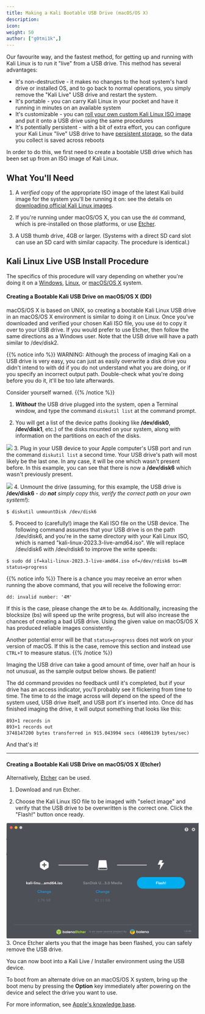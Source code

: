 ```yaml
---
title: Making a Kali Bootable USB Drive (macOS/OS X)
description:
icon:
weight: 50
author: ["g0tmi1k",]
---
```


Our favourite way, and the fastest method, for getting up and running with Kali Linux is to run it "live" from a USB drive. This method has several advantages:

- It's non-destructive - it makes no changes to the host system's hard drive or installed OS, and to go back to normal operations, you simply remove the "Kali Live" USB drive and restart the system.
- It's portable - you can carry Kali Linux in your pocket and have it running in minutes on an available system
- It's customizable - you can [roll your own custom Kali Linux ISO image](/docs/development/live-build-a-custom-kali-iso/) and put it onto a USB drive using the same procedures
- It's potentially persistent - with a bit of extra effort, you can configure your Kali Linux "live" USB drive to have [persistent storage](/docs/usb/usb-persistence/), so the data you collect is saved across reboots

In order to do this, we first need to create a bootable USB drive which has been set up from an ISO image of Kali Linux.

## What You'll Need

1. A _verified_ copy of the appropriate ISO image of the latest Kali build image for the system you'll be running it on: see the details on [downloading official Kali Linux images](/docs/introduction/download-official-kali-linux-images/).

2. If you're running under macOS/OS X, you can use the `dd` command, which is pre-installed on those platforms, or use [Etcher](https://www.balena.io/etcher/).

3. A USB thumb drive, 4GB or larger. (Systems with a direct SD card slot can use an SD card with similar capacity. The procedure is identical.)

## Kali Linux Live USB Install Procedure

The specifics of this procedure will vary depending on whether you're doing it on a [Windows](/docs/usb/live-usb-install-with-windows/), [Linux](/docs/usb/live-usb-install-with-linux/), or [macOS/OS X](/docs/usb/live-usb-install-with-mac/) system.

#### Creating a Bootable Kali USB Drive on macOS/OS X (DD)

macOS/OS X is based on UNIX, so creating a bootable Kali Linux USB drive in an macOS/OS X environment is similar to doing it on Linux. Once you've downloaded and verified your chosen Kali ISO file, you use `dd` to copy it over to your USB drive. If you would prefer to use Etcher, then follow the same directions as a Windows user. Note that the USB drive will have a path similar to /dev/disk2.

{{% notice info %}}
WARNING: Although the process of imaging Kali on a USB drive is very easy, you can just as easily overwrite a disk drive you didn't intend to with dd if you do not understand what you are doing, or if you specify an incorrect output path. Double-check what you're doing before you do it, it'll be too late afterwards.

Consider yourself warned.
{{% /notice %}}

1. **_Without_** the USB drive plugged into the system, open a Terminal window, and type the command `diskutil list` at the command prompt.

2. You will get a list of the device paths (looking like **/dev/disk0**, **/dev/disk1**, etc.) of the disks mounted on your system, along with information on the partitions on each of the disks.

![](TerminalScreenSnapz010.png)
3. Plug in your USB device to your Apple computer's USB port and run the command `diskutil list` a second time. Your USB drive's path will most likely be the last one. In any case, it will be one which wasn't present before. In this example, you can see that there is now a **/dev/disk6** which wasn't previously present.

![](TerminalScreenSnapz011.png)
4. Unmount the drive (assuming, for this example, the USB drive is **/dev/disk6** - _do **not** simply copy this, verify the correct path on your own system!_):

```console
$ diskutil unmountDisk /dev/disk6
```

5. Proceed to (carefully!) image the Kali ISO file on the USB device. The following command assumes that your USB drive is on the path /dev/disk6, and you're in the same directory with your Kali Linux ISO, which is named "kali-linux-2023.3-live-amd64.iso". We will replace /dev/disk6 with /dev/rdisk6 to improve the write speeds:

```console
$ sudo dd if=kali-linux-2023.3-live-amd64.iso of=/dev/rdisk6 bs=4M status=progress
```

{{% notice info %}}
There is a chance you may receive an error when running the above command, that you will receive the following error:

```plaintext
dd: invalid number: '4M'
```

If this is the case, please change the `4M` to be `4m`. Additionally, increasing the blocksize (bs) will speed up the write progress, but will also increase the chances of creating a bad USB drive. Using the given value on macOS/OS X has produced reliable images consistently.

Another potential error will be that `status=progress` does not work on your version of macOS. If this is the case, remove this section and instead use `CTRL+T` to measure status.
{{% /notice %}}

Imaging the USB drive can take a good amount of time, over half an hour is not unusual, as the sample output below shows. Be patient!

The dd command provides no feedback until it's completed, but if your drive has an access indicator, you'll probably see it flickering from time to time. The time to `dd` the image across will depend on the speed of the system used, USB drive itself, and USB port it's inserted into. Once dd has finished imaging the drive, it will output something that looks like this:

```plaintext
893+1 records in
893+1 records out
3748147200 bytes transferred in 915.043994 secs (4096139 bytes/sec)
```

And that's it!

- - -

#### Creating a Bootable Kali USB Drive on macOS/OS X (Etcher)

Alternatively, [Etcher](https://www.balena.io/etcher/) can be used.

1. Download and run Etcher.

2. Choose the Kali Linux ISO file to be imaged with "select image" and verify that the USB drive to be overwritten is the correct one. Click the "Flash!" button once ready.

![](kali-usb-install-windows.png)
3. Once Etcher alerts you that the image has been flashed, you can safely remove the USB drive.

You can now boot into a Kali Live / Installer environment using the USB device.

To boot from an alternate drive on an macOS/OS X system, bring up the boot menu by pressing the **Option** key immediately after powering on the device and select the drive you want to use.

For more information, see [Apple's knowledge base](https://support.apple.com/kb/ht1310).

